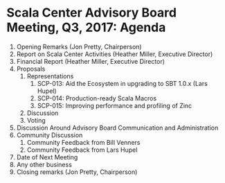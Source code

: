 # Scala Center Advisory Board Meeting, Q3, 2017: Agenda

1. Opening Remarks (Jon Pretty, Chairperson)
2. Report on Scala Center Activities (Heather Miller, Executive Director)
3. Financial Report (Heather Miller, Executive Director)
4. Proposals
   1. Representations
      1. SCP-013: Aid the Ecosystem in upgrading to SBT 1.0.x (Lars Hupel)
      2. SCP-014: Production-ready Scala Macros
      3. SCP-015: Improving performance and profiling of Zinc
   2. Discussion
   3. Voting
5. Discussion Around Advisory Board Communication and Administration
6. Community Discussion
   1. Community Feedback from Bill Venners
   2. Community Feedback from Lars Hupel
7. Date of Next Meeting
8. Any other business
9. Closing remarks (Jon Pretty, Chairperson)
